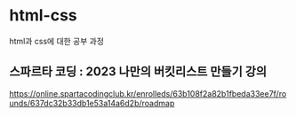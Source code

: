 # html-css
html과 css에 대한 공부 과정

## 스파르타 코딩 : 2023 나만의 버킷리스트 만들기 강의

https://online.spartacodingclub.kr/enrolleds/63b108f2a82b1fbeda33ee7f/rounds/637dc32b33db1e53a14a6d2b/roadmap
